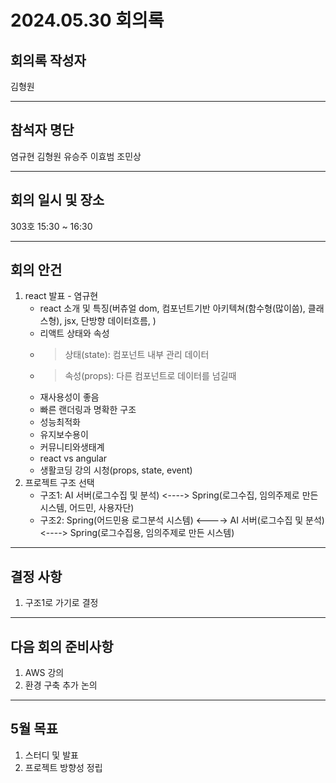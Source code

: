 # 2024.05.30 회의록
## 회의록 작성자
김형원
***
## 참석자 명단
염규현
김형원
유승주
이효범
조민상
***
## 회의 일시 및 장소
303호 15:30 ~ 16:30
***
## 회의 안건
1. react 발표 - 염규현
   - react 소개 및 특징(버츄얼 dom, 컴포넌트기반 아키텍쳐(함수형(많이씀), 클래스형), jsx, 단방향 데이터흐름, )
   - 리액트 상태와 속성
   - >상태(state): 컴포넌트 내부 관리 데이터
   - >속성(props): 다른 컴포넌트로 데이터를 넘길때
   - 재사용성이 좋음
   - 빠른 랜더링과 명확한 구조
   - 성능최적화
   - 유지보수용이
   - 커뮤니티와생태계
   - react vs angular
   - 생활코딩 강의 시청(props, state, event)
2. 프로젝트 구조 선택
   - 구조1: AI 서버(로그수집 및 분석) <----> Spring(로그수집, 임의주제로 만든 시스템, 어드민, 사용자단)
   - 구조2: Spring(어드민용 로그분석 시스템) <----> AI 서버(로그수집 및 분석) <----> Spring(로그수집용, 임의주제로 만든 시스템)
***
## 결정 사항
1. 구조1로 가기로 결정
***
## 다음 회의 준비사항
1. AWS 강의
2. 환경 구축 추가 논의
***
## 5월 목표
1. 스터디 및 발표
2. 프로젝트 방향성 정립
